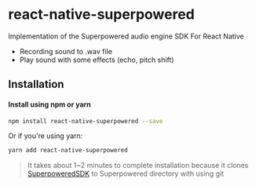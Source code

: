 # react-native-superpowered

Implementation of the Superpowered audio engine SDK For React Native

  - Recording sound to .wav file
  - Play sound with some effects (echo, pitch shift)

## Installation

#### Install using npm or yarn

```bash
npm install react-native-superpowered --save
```
Or if you're using yarn:

```bash
yarn add react-native-superpowered
```

> It takes about 1~2 minutes to complete installation because it clones [SuperpoweredSDK](https://github.com/superpoweredSDK/Low-Latency-Android-iOS-Linux-Windows-tvOS-macOS-Interactive-Audio-Platform/tree/master/Superpowered) to Superpowered directory with using git
